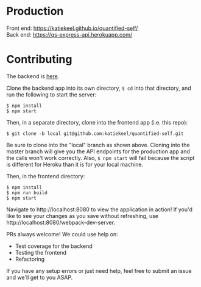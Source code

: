 # Production

Front end: https://katiekeel.github.io/quantified-self/  
Back end: https://qs-express-api.herokuapp.com/

# Contributing

The backend is [here](https://github.com/katiekeel/qs-express-api).

Clone the backend app into its own directory, `$ cd` into that directory, and run the following to start the server:  

`$ npm install`  
`$ npm start`

Then, in a separate directory, clone into the frontend app (i.e. this repo):

`$ git clone -b local git@github.com:katiekeel/quantified-self.git`

Be sure to clone into the "local" branch as shown above. Cloning into the master branch will give you the API endpoints for the production app and the calls won't work correctly. Also, `$ npm start` will fail because the script is different for Heroku than it is for your local machine.  

Then, in the frontend directory:

`$ npm install`  
`$ npm run build`  
`$ npm start`  

Navigate to http://localhost:8080 to view the application in action! If you'd like to see your changes as you save without refreshing, use http://localhost:8080/webpack-dev-server.

PRs always welcome! We could use help on:  
- Test coverage for the backend
- Testing the frontend
- Refactoring

If you have any setup errors or just need help, feel free to submit an issue and we'll get to you ASAP.
